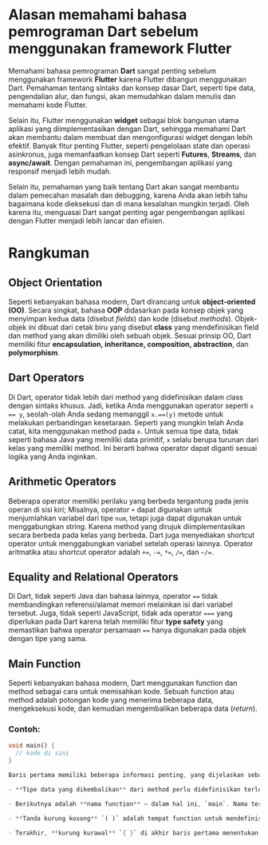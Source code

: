 # Alasan memahami bahasa pemrograman Dart sebelum menggunakan framework Flutter

Memahami bahasa pemrograman **Dart** sangat penting sebelum menggunakan framework **Flutter** karena Flutter dibangun menggunakan Dart. Pemahaman tentang sintaks dan konsep dasar Dart, seperti tipe data, pengendalian alur, dan fungsi, akan memudahkan dalam menulis dan memahami kode Flutter.

Selain itu, Flutter menggunakan **widget** sebagai blok bangunan utama aplikasi yang diimplementasikan dengan Dart, sehingga memahami Dart akan membantu dalam membuat dan mengonfigurasi widget dengan lebih efektif. Banyak fitur penting Flutter, seperti pengelolaan state dan operasi asinkronus, juga memanfaatkan konsep Dart seperti **Futures**, **Streams**, dan **async/await**. Dengan pemahaman ini, pengembangan aplikasi yang responsif menjadi lebih mudah.

Selain itu, pemahaman yang baik tentang Dart akan sangat membantu dalam pemecahan masalah dan debugging, karena Anda akan lebih tahu bagaimana kode dieksekusi dan di mana kesalahan mungkin terjadi. Oleh karena itu, menguasai Dart sangat penting agar pengembangan aplikasi dengan Flutter menjadi lebih lancar dan efisien.

# Rangkuman

## Object Orientation

Seperti kebanyakan bahasa modern, Dart dirancang untuk **object-oriented (OO)**. Secara singkat, bahasa **OOP** didasarkan pada konsep objek yang menyimpan kedua data (disebut _fields_) dan kode (disebut _methods_). Objek-objek ini dibuat dari cetak biru yang disebut **class** yang mendefinisikan field dan method yang akan dimiliki oleh sebuah objek. Sesuai prinsip OO, Dart memiliki fitur **encapsulation, inheritance, composition, abstraction**, dan **polymorphism**.

## Dart Operators

Di Dart, operator tidak lebih dari method yang didefinisikan dalam class dengan sintaks khusus. Jadi, ketika Anda menggunakan operator seperti `x == y`, seolah-olah Anda sedang memanggil `x.==(y)` metode untuk melakukan perbandingan kesetaraan. Seperti yang mungkin telah Anda catat, kita menggunakan method pada `x`. Untuk semua tipe data, tidak seperti bahasa Java yang memiliki data primitif, `x` selalu berupa turunan dari kelas yang memiliki method. Ini berarti bahwa operator dapat diganti sesuai logika yang Anda inginkan.

## Arithmetic Operators

Beberapa operator memiliki perilaku yang berbeda tergantung pada jenis operan di sisi kiri; Misalnya, operator `+` dapat digunakan untuk menjumlahkan variabel dari tipe `num`, tetapi juga dapat digunakan untuk menggabungkan string. Karena method yang dirujuk diimplementasikan secara berbeda pada kelas yang berbeda. Dart juga menyediakan shortcut operator untuk menggabungkan variabel setelah operasi lainnya. Operator aritmatika atau shortcut operator adalah `+=`, `-=`, `*=`, `/=`, dan `~/=`.

## Equality and Relational Operators

Di Dart, tidak seperti Java dan bahasa lainnya, operator `==` tidak membandingkan referensi/alamat memori melainkan isi dari variabel tersebut. Juga, tidak seperti JavaScript, tidak ada operator `===` yang diperlukan pada Dart karena telah memiliki fitur **type safety** yang memastikan bahwa operator persamaan `==` hanya digunakan pada objek dengan tipe yang sama.

## Main Function

Seperti kebanyakan bahasa modern, Dart menggunakan function dan method sebagai cara untuk memisahkan kode. Sebuah function atau method adalah potongan kode yang menerima beberapa data, mengeksekusi kode, dan kemudian mengembalikan beberapa data (_return_).

### Contoh:

```dart
void main() {
  // kode di sini
}

Baris pertama memiliki beberapa informasi penting, yang dijelaskan sebagai berikut:

- **Tipe data yang dikembalikan** dari method perlu didefinisikan terlebih dahulu. Pada kasus ini, `void` menunjukkan bahwa method tidak mengembalikan data apa pun ketika telah selesai eksekusi. `void` adalah keyword dalam bahasa Dart yang hanya dapat digunakan secara spesifik. Kita akan mempelajari tipe data pada pertemuan berikutnya.

- Berikutnya adalah **nama function** — dalam hal ini, `main`. Nama tersebut digunakan oleh kode lain untuk merujuk pada nama method ini. Dalam kasus ini, `main` adalah nama function utama yang dicari oleh Dart VM saat pertama kali mengeksekusi kode. Setiap aplikasi Dart harus memiliki function `main` sehingga Dart VM tahu di mana harus memulai eksekusi kode.

- **Tanda kurung kosong** `( )` adalah tempat function untuk mendefinisikan data yang akan diterima. Function `main` ini tidak menerima data apa pun, oleh karena itu tanda kurung ini kosong. Kita akan lihat cara sebuah function dapat menerima data sebagai parameter pada pertemuan berikutnya.

- Terakhir, **kurung kurawal** `{ }` di akhir baris pertama menentukan di mana kode function `main` dimulai, dan kurung kurawal penutup setelah beberapa baris kemudian untuk menentukan di mana kode function `main` berakhir. Berbeda dengan beberapa bahasa seperti Python, Dart menggunakan kurung kurawal untuk menandai blok kode.

```
